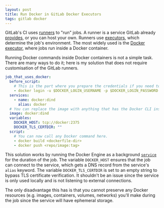 ```yaml
---
layout: post
title: Run Docker in GitLab Docker Executors
tags: gitlab docker
---
```


GitLab's CI uses [runners](https://docs.gitlab.com/runner/) to "run" jobs.
A runner is a service GitLab already [provides](https://docs.gitlab.com/ee/ci/runners/index.html), or you can
host your own. Runners use [executors](https://docs.gitlab.com/runner/#executors), which determine the job's environment.
The most widely used is the [Docker executor](https://docs.gitlab.com/runner/executors/docker.html), where jobs run
inside a Docker container.

Running Docker commands inside Docker containers is not a simple task. There are many ways to do it;
here is my solution that does not require customisation of the GitLab runners.

```yaml
job_that_uses_docker:
  before_script:
    # This is the part where you prepare the credentials if you need to push or pull from a private image registry.
    - docker login -u $DOCKER_LOGIN_USERNAME -p $DOCKER_LOGIN_PASSWORD $DOCKER_REGISTRY
  services:
    - name: docker:dind
      alias: docker
  # You can replace the image with anything that has the Docker CLI installed.
  image: docker:dind
  variables:
    DOCKER_HOST: tcp://docker:2375
    DOCKER_TLS_CERTDIR: ""
  script:
    # You can now call any Docker command here.
    - docker build <dockerfile-dir>
    - docker push <repo/image:tag>
```

This solution works by running the Docker Engine as a background [`service`](https://docs.gitlab.com/ee/ci/yaml/#services)
for the duration of the job. The variable `DOCKER_HOST` ensures that the job can connect to the service, which gets a
DNS record from the service's `alias` keyword. The variable `DOCKER_TLS_CERTDIR` is set to an empty string to bypass
TLS certificate verification. It shouldn't be an issue since the service is only used locally and is not listening to
external connections.

The only disadvantage this has is that you cannot preserve any Docker resources
(e.g. images, containers, volumes, networks) you'll make during the job since the service will have ephemeral storage.
